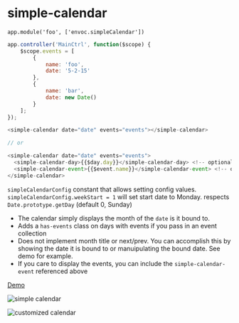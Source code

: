 # simple-calendar

`app.module('foo', ['envoc.simpleCalendar'])`

```javascript
app.controller('MainCtrl', function($scope) {
    $scope.events = [
        {
            name: 'foo',
            date: '5-2-15'
        },
        {
            name: 'bar',
            date: new Date()
        }
    ];
});
```

```javascript
<simple-calendar date="date" events="events"></simple-calendar>

// or

<simple-calendar date="date" events="events">
  <simple-calendar-day>{{$day.day}}</simple-calendar-day> <!-- optional -->
  <simple-calendar-event>{{$event.name}}</simple-calendar-event> <!-- optional -->
</simple-calendar>
```

`simpleCalendarConfig` constant that allows setting config values. 
`simpleCalendarConfig.weekStart = 1` will set start date to Monday. respects `Date.prototype.getDay` (default 0, Sunday)

* The calendar simply displays the month of the `date` is it bound to. 
* Adds a `has-events` class on days with events if you pass in an event collection
* Does not implement month title or next/prev. You can accomplish this by showing the date it is bound to or manuipulating the bound date. See demo for example.
* If you care to display the events, you can include the `simple-calendar-event` referenced above

[Demo](http://plnkr.co/edit/QdSOd35vyFqBD07D9QNF?p=preview)

![simple calendar](http://i.imgur.com/xLEgPLr.png)

![customized calendar](http://i.imgur.com/4TyIL1Z.png)


